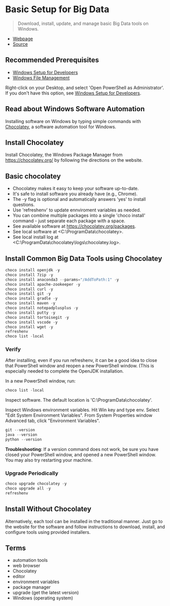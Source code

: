 # Basic Setup for Big Data

> Download, install, update, and manage basic Big Data tools on Windows.

- [Webpage](https://denisecase.github.io/basic-setup-for-bigdata/)
- [Source](https://github.com/denisecase/basic-setup-for-bigdata)

## Recommended Prerequisites

- [Windows Setup for Developers](https://github.com/denisecase/windows-setup)
- [Windows File Management](https://github.com/denisecase/windows-file-management)

Right-click on your Desktop, and select 'Open PowerShell as Administrator'.
If you don't have this option, see [Windows Setup for Developers](https://github.com/denisecase/windows-setup).

## Read about Windows Software Automation

Installing software on Windows by typing simple commands with [Chocolatey](https://chocolatey.org/), a software automation tool for Windows.

## Install Chocolatey

Install Chocolatey, the Windows Package Manager from <https://chocolatey.org/> by following the directions on the website.

## Basic chocolatey

- Chocolatey makes it easy to keep your software up-to-date.
- It's safe to install software you already have (e.g., Chrome).
- The -y flag is optional and automatically answers 'yes' to install questions.
- Use 'refreshenv' to update ennviroment variables as needed.
- You can combine multiple packages into a single 'choco install' command - just separate each package with a space.
- See available software at <https://chocolatey.org/packages>.
- See local software at <C:\ProgramData\chocolatey>.
- See local install log at <C:\ProgramData\chocolatey\logs\chocolatey.log>.

## Install Common Big Data Tools using Chocolatey

```PowerShell
choco install openjdk -y
choco install 7zip -y
choco install anaconda3 --params="/AddToPath:1" -y
choco install apache-zookeeper -y
choco install curl -y
choco install git -y
choco install gradle -y
choco install maven -y
choco install notepadplusplus -y
choco install putty -y
choco install tortoisegit -y
choco install vscode -y
choco install wget -y
refreshenv
choco list -local
```

### Verify

After installing, even if you run refreshenv, it can be a good idea to close that PowerShell window and reopen a new PowerShell window. (This is especially needed to complete the OpenJDK installation. 

In a new PowerShell window, run:

```PowerShell
choco list -local
```

Inspect software. The default location is 'C:\ProgramData\chocolatey'.

Inspect Windows environment variables. Hit Win key and type env. Select "Edit System Environment Variables". From System Properties window Advanced tab, click "Environment Variables".

```PowerShell
git --version
java --version
python --version

```

**Troubleshooting**: If a version command does not work, be sure you have closed your PowerShell window, and opened a new PowerShell window. You may also try restarting your machine. 

### Upgrade Periodically

```Powershell
choco upgrade chocolatey -y
choco upgrade all -y
refreshenv
```

## Install Without Chocolatey

Alternatively, each tool can be installed in the traditional manner. Just go to the website for the software and follow instructions to download, install, and configure tools using provided installers.

## Terms

- automation tools
- web browser
- Chocolatey
- editor
- environment variables
- package manager
- upgrade (get the latest version)
- Windows (operating system)
